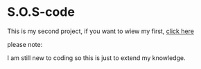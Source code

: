 # S.O.S-code
This is my second project, if you want to wiew my first,
[click here](https://github.com/Richienb/draco-fire)

please note:

I am still new to coding so this is just to extend my knowledge.
